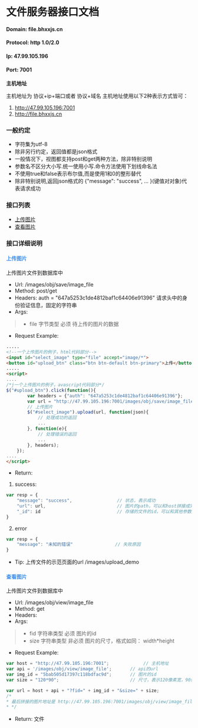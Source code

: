 # 文件服务器接口文档

#### Domain: file.bhxxjs.cn
#### Protocol: http 1.0/2.0
#### Ip: 47.99.105.196
#### Port: 7001

**主机地址**

主机地址为 协议+ip+端口或者 协议+域名
主机地址使用以下2种表示方式皆可：

1. http://47.99.105.196:7001
2. http://file.bhxxjs.cn

### 一般约定

* 字符集为utf-8
* 除非另行约定，返回值都是json格式
* 一般情况下，视图都支持post和get两种方法，除非特别说明
* 参数名不区分大小写.统一使用小写.命令方法使用下划线命名法
* 不使用true和false表示布尔值,而是使用1和0的整形替代
* 除非特别说明,返回json格式的 {"message": "success", ... }(键值对对象)代表请求成功

### 接口列表

* [上传图片](#1)
* [查看图片](#2)

### 接口详细说明

#### <span id="1" style="color: #398dee">上传图片</span>

上传图片文件到数据库中

* Url: /images/obj/save/image_file
* Method: post/get
* Headers:  auth = "647a5253c1de4812baf1c64406e91396"   请求头中的身份验证信息，固定的字符串
* Args: 

>* file 字节类型  必须   待上传的图片的数据

* Request Example:

```html
.....
<!--一个上传图片的例子，html代码部分-->
<input id="select_image" type="file" accept="image/*">
<button id="upload_btn" class="btn btn-default btn-primary">上传</button>
.....
<script>
....
/*j一个上传图片的例子，avascript代码部分*/
$("#upload_btn").click(function(){
        var headers = {"auth": "647a5253c1de4812baf1c64406e91396"};               // 请求头，用于验证身份
        var url = "http://47.99.105.196:7001/images/obj/save/image_file";         // 提交地址,
        // 上传图片
        $("#select_image").upload(url, function(json){
            // 处理成功的返回
            ...
        }, function(e){
            // 处理错误的返回
            ...
        }, headers);
    });
....
</script>
```

* Return:
1. success:

```javascript
var resp = {
    "message": "success",                 // 状态，表示成功
    "url": url,                           // 图片的path，可以和host拼接成完整的地址
    "_id": id                             // 存储的文件的id，可以和其他参数拼接成图片的访问地址
}
```

2. error
    
```javascript
var resp = {
    "message": "未知的错误"                // 失败原因
}
```

* Tip: 上传文件的示范页面的url  /images/upload_demo

#### <span id="2" style="color: #398dee">查看图片</span>

上传图片文件到数据库中

* Url: /images/obj/view/image_file
* Method: get
* Headers:  
* Args: 

>* fid 字符串类型  必须   图片的id
>* size 字符串类型  非必须  图片的尺寸，格式如同： width*height 

* Request Example:

```javascript
var host = "http://47.99.105.196:7001";             // 主机地址
var api = '/images/obj/view/image_file';       // api的url
var img_id = "5bab505d17397c118bdfac9d";       // 图片的id
var size = "120*90";                           // 尺寸，表示120像素宽，90像素高

var url = host + api + "?fid=" + img_id + "&size=" + size;
/*
* 最后拼接的图片地址是 http://47.99.105.196:7001/images/obj/view/image_file?fid=5bab505d17397c118bdfac9d&size=120*90
* */

```


* Return:  文件